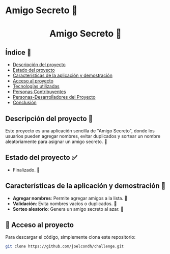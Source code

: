 # Amigo Secreto 🎉

<h1 align="center">Amigo Secreto 🤫</h1>

## Índice 📑

- [Descripción del proyecto](#descripción-del-proyecto)
- [Estado del proyecto](#estado-del-proyecto)
- [Características de la aplicación y demostración](#características-de-la-aplicación-y-demostración)
- [Acceso al proyecto](#acceso-al-proyecto)
- [Tecnologías utilizadas](#tecnologías-utilizadas)
- [Personas Contribuyentes](#personas-contribuyentes)
- [Personas-Desarrolladores del Proyecto](#personas-desarrolladores)
- [Conclusión](#conclusión)

## Descripción del proyecto 📜

Este proyecto es una aplicación sencilla de "Amigo Secreto", donde los usuarios pueden agregar nombres, evitar duplicados y sortear un nombre aleatoriamente para asignar un amigo secreto. 🎁

## Estado del proyecto ✅

- Finalizado. 🎉

## Características de la aplicación y demostración 🚀

- **Agregar nombres**: Permite agregar amigos a la lista. 📝
- **Validación**: Evita nombres vacíos o duplicados. 🚫
- **Sorteo aleatorio**: Genera un amigo secreto al azar. 🎲

## 📁 Acceso al proyecto

Para descargar el código, simplemente clona este repositorio:

```bash
git clone https://github.com/joelcondh/challenge.git
